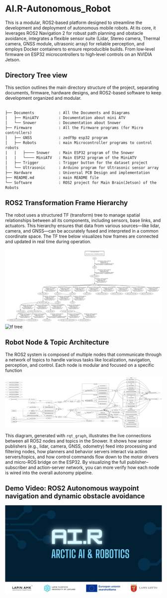 # AI.R-Autonomous_Robot
This is a modular, ROS2‑based platform designed to streamline the development and deployment of autonomous mobile robots. At its core, it leverages ROS2 Navigation 2 for robust path planning and obstacle avoidance, integrates a flexible sensor suite (Lidar, Stereo camera, Thermal camera, GNSS module, ultrasonic array) for reliable perception, and employs Docker containers to ensure reproducible builds. From low‑level firmware on ESP32 microcontrollers to high‑level controls on an NVIDIA Jetson.

## Directory Tree view
This section outlines the main directory structure of the project, separating documents, firmware, hardware designs, and ROS2-based software to keep development organized and modular.
```

├── Documents           : All the Documents and Diagrams
│   ├── MiniATV         : Documentation about mini ATV
│   └── Snower          : Documentation about Snower
├── Firmware            : All the Firmware programs (for Micro controllers)
│   ├── GNSS            : zedf9p esp32 program
│   ├── Robots          : main Microcontroller programs to control robots
|   |   ├──── Snower    : Main ESP32 program of the Snower
|   |   └──── MiniATV   : Main ESP32 program of the MiniATV
│   ├── Trigger         : Trigger button for the dataset project
│   └── Ultrasonic      : Arduino program for Ultrasonic sensor array
├── Hardware            : Universal PCB Design and implementation
├── README.md           : main README file
└── Software            : ROS2 project for Main Brain(Jetson) of the Robots 

```

## ROS2 Transformation Frame Hierarchy

The robot uses a structured TF (transform) tree to manage spatial relationships between all its components, including sensors, base links, and actuators. This hierarchy ensures that data from various sources—like lidar, camera, and GNSS—can be accurately fused and interpreted in a common coordinate space. The TF tree below visualizes how frames are connected and updated in real time during operation.

![tf tree](Documents/Snower/tf_tree.png)
![tf tree](Documents/Snower/urdf_tf.gif)

## Robot Node & Topic Architecture

The ROS2 system is composed of multiple nodes that communicate through a network of topics to handle various tasks like localization, navigation, perception, and control. Each node is modular and focused on a specific function

![RQT Graph](Documents/Snower/rosgraph.png)

This diagram, generated with `rqt_graph`, illustrates the live connections between all ROS2 nodes and topics in the Snower. It shows how sensor publishers (e.g., lidar, camera, GNSS, odometry) feed into processing and filtering nodes, how planners and behavior servers interact via action servers/topics, and how control commands flow down to the motor drivers and micro-ROS bridge on the ESP32. By visualizing the full publisher–subscriber and action-server network, you can more verify how each node is wired into the overall autonomy pipeline.


## Demo Video: ROS2 Autonomous waypoint navigation and dynamic obstacle avoidance
[![Watch the video](Documents/AIR_background.png)](https://www.youtube.com/watch?v=bKZ6i2iMwEY)
